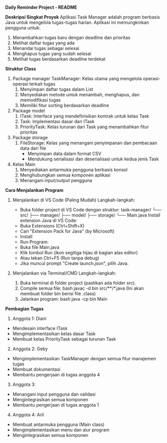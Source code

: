 **Daily Reminder Project - README**

**Deskripsi Singkat Proyek**
Aplikasi Task Manager adalah program berbasis Java untuk mengelola tugas-tugas harian. Aplikasi ini memungkinkan pengguna untuk:
1. Menambahkan tugas baru dengan deadline dan prioritas
2. Melihat daftar tugas yang ada
3. Menandai tugas sebagai selesai
4. Menghapus tugas yang sudah selesai
5. Melihat tugas berdasarkan deadline terdekat

**Struktur Class**
1. Package manager
   TaskManager: Kelas utama yang mengelola operasi-operasi terkait tugas
   1. Menyimpan daftar tugas dalam List
   2. Menyediakan metode untuk menambah, menghapus, dan memodifikasi tugas
   3. Memiliki fitur sorting berdasarkan deadline
2. Package model
   1. ITask: Interface yang mendefinisikan kontrak untuk kelas Task
   2. Task: Implementasi dasar dari ITask
   3. PriorityTask: Kelas turunan dari Task yang menambahkan fitur prioritas
3. Package storage
   1. FileStorage: Kelas yang menangani penyimpanan dan pembacaan data dari file
      - Menyimpan data dalam format CSV
      - Mendukung serialisasi dan deserialisasi untuk kedua jenis Task
4. Kelas Main
   1. Menyediakan antarmuka pengguna berbasis konsol
   2. Menghubungkan semua komponen aplikasi
   3. Menangani input/output pengguna

**Cara Menjalankan Program**
1. Menjalankan di VS Code (Paling Mudah)
   Langkah-langkah:
   - Buka folder project di VS Code dengan struktur:
    task-manager/
    └── src/
        ├── manager/
        ├── model/
        ├── storage/
        └── Main.java
    Install extension Java di VS Code:
   - Buka Extensions (Ctrl+Shift+X)
   - Cari "Extension Pack for Java" (by Microsoft)
   - Install
   - Run Program:
   - Buka file Main.java
   - Klik tombol Run (ikon segitiga hijau di bagian atas editor)
   - Atau tekan Ctrl+F5 (Run tanpa debug)
   - Jika muncul prompt "Create launch.json", pilih Java.

2. Menjalankan via Terminal/CMD
   Langkah-langkah:
   1. Buka terminal di folder project (pastikan ada folder src).
   2. Compile semua file:
      bash
      javac -d bin src/**/*.java
      (Ini akan membuat folder bin berisi file .class)
   3. Jalankan program:
      bash
      java -cp bin Main

**Pembagian Tugas**
1. Anggota 1: Diani
  - Mendesain interface ITask
  - Mengimplementasikan kelas dasar Task
  - Membuat kelas PriorityTask sebagai turunan Task
2. Anggota 2: Geby
  - Mengimplementasikan TaskManager dengan semua fitur manajemen tugas
  - Membuat dokumentasi
  - Membantu pengerjaan di tugas anggota 4
3. Anggota 3:
  - Menangani input pengguna dan validasi
  - Mengintegrasikan semua komponen
  - Membantu pengerjaan di tugas anggota 1
4. Anggota 4: Aril
  - Membuat antarmuka pengguna (Main class)
  - Mengimplementasikan menu dan alur program
  - Mengintegrasikan semua komponen


